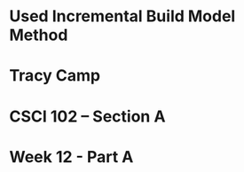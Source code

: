 #  Used Incremental Build Model Method
#   Tracy Camp
#  ​CSCI 102 – Section A
#   Week 12 - Part A

